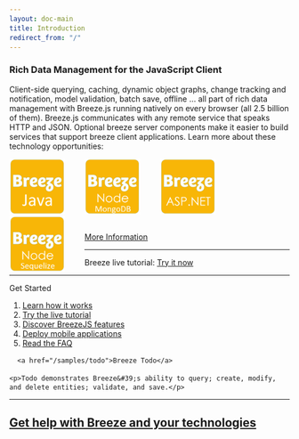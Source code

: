 ```yaml
---
layout: doc-main
title: Introduction
redirect_from: "/" 
---
```

### Rich Data Management for the JavaScript Client
Client-side querying, caching, dynamic object graphs, change tracking and notification, model validation, batch save, offline ... all part of rich data management with Breeze.js running natively on every browser (all 2.5 billion of them).
Breeze.js communicates with any remote service that speaks HTTP and JSON. 
Optional breeze server components make it easier to build services that support breeze client applications. 
Learn more about these technology opportunities:
<p>
  <a style="display:inline-block;margin-right:7%" href="/doc-net" title="ASP.NET">
  <img src="/images/logos/Breeze-aspnet.png" alt="ASP.NET" width="100">
  </a>&nbsp; 
  <a style="display:inline-block;float:left;margin-right:7%" href="/doc-java-hib" title="Java">
  <img src="/images/logos/Breeze-java.png" alt="Java" width="100">
  </a>&nbsp; 
  <a style="display:inline-block;float:left;margin-right:7%" href="/doc-node-mongodb" title="Node MongoDB">
  <img src="/images/logos/Breeze-mongodb.png" alt="Node MongoDB" width="100">
  </a>&nbsp; 
  <a style="display:inline-block;float:left;margin-right:7%"  href="/doc-node-sequelize" title="Node Sequelize">
  <img src="/images/logos/Breeze-sequelize.png" alt="Node Sequelize" width="100">
  </a>
</p>
<p style="text-align:left;padding-top:15px">
  <a class="button--small information" href="/doc-main">More Information </a>
</p>
<hr/>


<div class="banner__subheader"><span class="orange">Breeze</span> live tutorial:
  <a href="http://learn.breezejs.com/" style="float:none" class="banner__button button--small information" target="_blank">Try it now</a>
</div>
<hr/>

<div class="container">
<div class="row">
  <div class="col-sm-6">
    Get Started
    <ol>
      <li>
        <a href="/doc-main">Learn how it works</a>
      </li>
      <li>
        <a href="http://learn.breezejs.com/" target="_blank">Try the live tutorial</a>
      </li>
      <li>
        <a href="/doc-js/features.html">Discover BreezeJS features</a>
      </li>
      <li>
        <a href="/doc-main/hybrid-apps">Deploy mobile applications</a>
      </li>
      <li>
        <a href="/doc-main/faq.html">Read the FAQ</a>
      </li>
    </ol>
  </div>
  <div class="col-sm-6">
    
      <a href="/samples/todo">Breeze Todo</a>
    
    <p>Todo demonstrates Breeze&#39;s ability to query; create, modify, and delete entities; validate, and save.</p>
  </div>
</div>
</div>
<hr/>
<h2 class="banner__subheader"><a href="https://www.ideablade.com/services">Get help with Breeze and your technologies</a></h2>